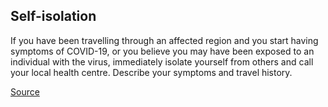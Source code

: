 ## Self-isolation

If you have been travelling through an affected region and you start having symptoms of COVID-19, or you believe you may have been exposed to an individual with the virus, immediately isolate yourself from others and call your local health centre. Describe your symptoms and travel history.

[Source](https://gov.nu.ca/sites/default/files/covid-19_web_page.pdf)
